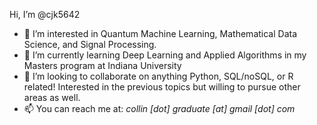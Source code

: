 Hi, I’m @cjk5642
- 👀 I’m interested in Quantum Machine Learning, Mathematical Data Science, and Signal Processing.
- 🌱 I’m currently learning Deep Learning and Applied Algorithms in my Masters program at Indiana University
- 💞️ I’m looking to collaborate on anything Python, SQL/noSQL, or R related! Interested in the previous topics but willing to pursue other areas as well.
- 📫 You can reach me at: *collin [dot] graduate [at] gmail [dot] com*

<!---
cjk5642/cjk5642 is a ✨ special ✨ repository because its `README.md` (this file) appears on your GitHub profile.
You can click the Preview link to take a look at your changes.
--->
